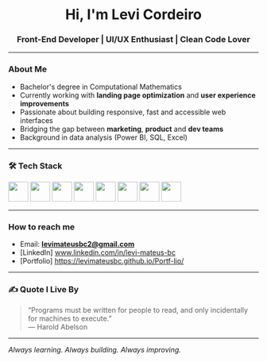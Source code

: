 <h1 align="center">Hi, I'm Levi Cordeiro</h1>
<h3 align="center">Front-End Developer | UI/UX Enthusiast | Clean Code Lover</h3>

---

###  About Me

-  Bachelor's degree in Computational Mathematics  
-  Currently working with **landing page optimization** and **user experience improvements**
-  Passionate about building responsive, fast and accessible web interfaces  
-  Bridging the gap between **marketing**, **product** and **dev teams**
-  Background in data analysis (Power BI, SQL, Excel)

---

### 🛠️ Tech Stack

<p>
  <img src="https://cdn.jsdelivr.net/gh/devicons/devicon/icons/html5/html5-original.svg" width="40" />
  <img src="https://cdn.jsdelivr.net/gh/devicons/devicon/icons/css3/css3-original.svg" width="40" />
  <img src="https://cdn.jsdelivr.net/gh/devicons/devicon/icons/javascript/javascript-original.svg" width="40" />
  <img src="https://cdn.jsdelivr.net/gh/devicons/devicon/icons/typescript/typescript-original.svg" width="40" />
  <img src="https://cdn.jsdelivr.net/gh/devicons/devicon/icons/react/react-original.svg" width="40" />
  <img src="https://cdn.jsdelivr.net/gh/devicons/devicon/icons/nodejs/nodejs-original.svg" width="40" />
  <img src="https://cdn.jsdelivr.net/gh/devicons/devicon/icons/python/python-original.svg" width="40" />
  <img src="https://cdn.jsdelivr.net/gh/devicons/devicon/icons/git/git-original.svg" width="40" />
</p>

---



### How to reach me

-  Email: **levimateusbc2@gmail.com**  
-  [LinkedIn] www.linkedin.com/in/levi-mateus-bc
-  [Portfolio] https://levimateusbc.github.io/Portf-lio/

---

### ✍ Quote I Live By

> “Programs must be written for people to read, and only incidentally for machines to execute.”  
> — Harold Abelson

---

 *Always learning. Always building. Always improving.*

